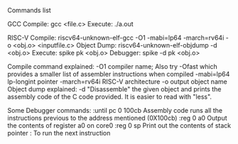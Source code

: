 Commands list

GCC
  Compile:   gcc <file.c>
  Execute:   ./a.out
  
RISC-V
  Compile:       riscv64-unknown-elf-gcc -O1 -mabi=lp64 -march=rv64i -o <obj.o> <inputfile.c>
  Object Dump:   riscv64-unknown-elf-objdump -d <obj.o>
  Execute:       spike pk <obj.o>
  Debugger:      spike -d pk <obj.o>
  
  Compile command explained:
        -O1            compiler name; Also try -Ofast which provides a smaller list of assembler instructions when compiled
        -mabi=lp64     lp-longint pointer
        -march=rv64i   RISC-V architecture
        -o             output object name
  Object dump explained:
        -d             "Disassemble" the given object and prints the assembly code of the C code provided. It is easier to read with "less".
  
  Some Debugger commands:
        :until pc 0 100cb      Assembly code runs all the instructions previous to the address mentioned (0X100cb)
        :reg 0 a0              Output the contents of register a0 on core0
        :reg 0 sp              Print out the contents of stack pointer
        :<Enter key>           To run the next instruction
